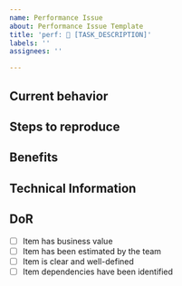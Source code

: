 ```yaml
---
name: Performance Issue
about: Performance Issue Template
title: 'perf: 🚀 [TASK_DESCRIPTION]'
labels: ''
assignees: ''

---
```


## Current behavior

## Steps to reproduce
<!-- To help us address issues efficiently, please provide a minimal reproduction of the problem. This enables us to isolate the issue within our components.

### Suggested Reproduction Tools

- **HTML/CSS Issues**: Use [CodePen](https://codepen.io/) to create a simple example focusing on HTML/CSS.
- **Framework-Specific Issues**: Use [Stackblitz](https://stackblitz.com/) or [CodeSandbox](https://codesandbox.io/) for framework-related issues or complex setups. -->
## Benefits

## Technical Information

## DoR
- [ ] Item has business value
- [ ] Item has been estimated by the team
- [ ] Item is clear and well-defined
- [ ] Item dependencies have been identified
